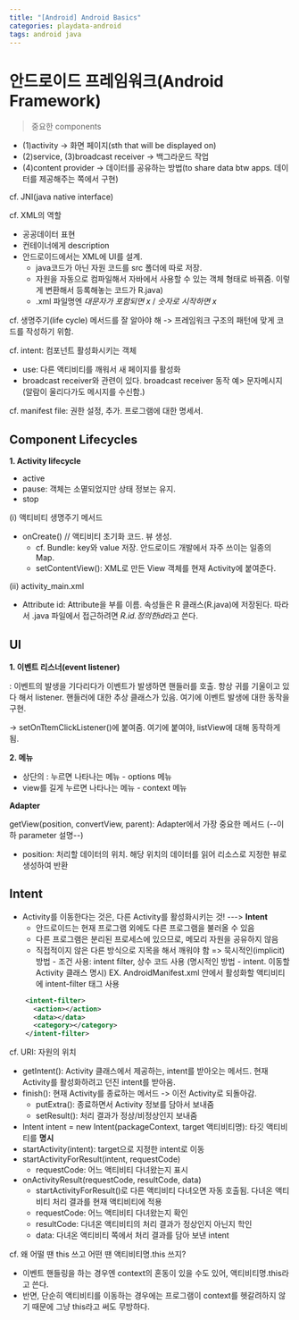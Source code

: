 ```yaml
---
title: "[Android] Android Basics"
categories: playdata-android
tags: android java
---
```


안드로이드 프레임워크(Android Framework)
===

> 중요한 components

- (1)activity -> 화면 페이지(sth that will be displayed on)
- (2)service, (3)broadcast receiver -> 백그라운드 작업
- (4)content provider -> 데이터를 공유하는 방법(to share data btw apps. 데이터를 제공해주는 쪽에서 구현)

cf. JNI(java native interface)

cf. XML의 역할
- 공공데이터 표현
- 컨테이너에게 description
- 안드로이드에서는 XML에 UI를 설계.
    - java코드가 아닌 자원 코드를 src 폴더에 따로 저장.
    - 자원을 자동으로 컴파일해서 자바에서 사용할 수 있는 객체 형태로 바꿔줌. 이렇게 변환해서 등록해놓는 코드가 R.java)
    - .xml 파일명엔 *대문자가 포함되면 x* / *숫자로 시작하면 x*

cf. 생명주기(life cycle) 메서드를 잘 알아야 해
-> 프레임워크 구조의 패턴에 맞게 코드를 작성하기 위함.

cf. intent: 컴포넌트 활성화시키는 객체
- use: 다른 액티비티를 깨워서 새 페이지를 활성화
- broadcast receiver와 관련이 있다. broadcast receiver 동작 예> 문자메시지(알람이 울리다가도 메시지를 수신함.)

cf. manifest file: 권한 설정, 추가. 프로그램에 대한 명세서.


## Component Lifecycles

**1. Activity lifecycle**
- active
- pause: 객체는 소멸되었지만 상태 정보는 유지.
- stop

(i) 액티비티 생명주기 메서드
- onCreate() // 액티비티 초기화 코드. 뷰 생성.
  - cf. Bundle: key와 value 저장. 안드로이드 개발에서 자주 쓰이는 일종의 Map.
  - setContentView(): XML로 만든 View 객체를 현재 Activity에 붙여준다.

(ii) activity_main.xml
- Attribute id: Attribute을 부를 이름. 속성들은 R 클래스(R.java)에 저장된다. 따라서 .java 파일에서 접근하려면 *R.id.정의한id*라고 쓴다.


## UI

**1. 이벤트 리스너(event listener)**

: 이벤트의 발생을 기다리다가 이벤트가 발생하면 핸들러를 호출. 항상 귀를 기울이고 있다 해서 listener. 핸들러에 대한 추상 클래스가 있음. 여기에 이벤트 발생에 대한 동작을 구현.

-> setOnTtemClickListener()에 붙여줌. 여기에 붙여야, listView에 대해 동작하게 됨.

**2. 메뉴**
- 상단의 : 누르면 나타나는 메뉴 - options 메뉴
- view를 길게 누르면 나타나는 메뉴 - context 메뉴


**Adapter**

getView(position, convertView, parent): Adapter에서 가장 중요한 메서드 (--이하 parameter 설명--)
  - position: 처리할 데이터의 위치. 해당 위치의 데이터를 읽어 리소스로 지정한 뷰로 생성하여 반환


## Intent

- Activity를 이동한다는 것은, 다른 Activity를 활성화시키는 것! ---> **Intent**
  - 안드로이드는 현재 프로그램 외에도 다른 프로그램을 불러올 수 있음
  - 다른 프로그램은 분리된 프로세스에 있으므로, 메모리 자원을 공유하지 않음
  - 직접적이지 않은 다른 방식으로 지목을 해서 깨워야 함
    => 묵시적인(implicit) 방법 - 조건 사용: intent filter, 상수 코드 사용 (명시적인 방법 - intent. 이동할 Activity 클래스 명시)
    EX. AndroidManifest.xml 안에서 활성화할 액티비티에 intent-filter 태그 사용
```xml
    <intent-filter>
      <action></action>
      <data></data>
      <category></category>
    </intent-filter>
```

cf. URI: 자원의 위치

- getIntent(): Activity 클래스에서 제공하는, intent를 받아오는 메서드. 현재 Activity를 활성화하려고 던진 intent를 받아옴.
- finish(): 현재 Activity를 종료하는 메서드 -> 이전 Activity로 되돌아감.
  - putExtra(): 종료하면서 Activity 정보를 담아서 보내줌
  - setResult(): 처리 결과가 정상/비정상인지 보내줌
- Intent intent = new Intent(packageContext, target 액티비티명): 타깃 액티비티를 **명시**
- startActivity(intent): target으로 지정한 intent로 이동
- startActivityForResult(intent, requestCode)
  - requestCode: 어느 액티비티 다녀왔는지 표시
- onActivityResult(requestCode, resultCode, data)
  - startActivityForResult()로 다른 액티비티 다녀오면 자동 호출됨. 다녀온 액티비티 처리 결과를 현재 액티비티에 적용
  - requestCode: 어느 액티비티 다녀왔는지 확인
  - resultCode: 다녀온 액티비티의 처리 결과가 정상인지 아닌지 학인
  - data: 다녀온 액티비티 쪽에서 처리 결과를 담아 보낸 intent

cf. 왜 어떨 땐 this 쓰고 어떤 땐 액티비티명.this 쓰지?
  - 이벤트 핸들링을 하는 경우엔 context의 혼동이 있을 수도 있어, 액티비티명.this라고 쓴다.
  - 반면, 단순히 액티비티를 이동하는 경우에는 프로그램이 context를 헷갈려하지 않기 때문에 그냥 this라고 써도 무방하다.
